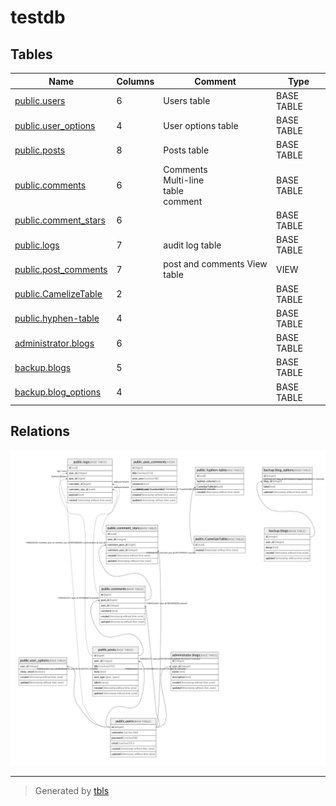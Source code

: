# testdb

## Tables

| Name                                            | Columns | Comment                                    | Type       |
| ----------------------------------------------- | ------- | ------------------------------------------ | ---------- |
| [public.users](public.users.md)                 | 6       | Users table                                | BASE TABLE |
| [public.user_options](public.user_options.md)   | 4       | User options table                         | BASE TABLE |
| [public.posts](public.posts.md)                 | 8       | Posts table                                | BASE TABLE |
| [public.comments](public.comments.md)           | 6       | Comments<br>Multi-line<br>table<br>comment | BASE TABLE |
| [public.comment_stars](public.comment_stars.md) | 6       |                                            | BASE TABLE |
| [public.logs](public.logs.md)                   | 7       | audit log table                            | BASE TABLE |
| [public.post_comments](public.post_comments.md) | 7       | post and comments View table               | VIEW       |
| [public.CamelizeTable](public.CamelizeTable.md) | 2       |                                            | BASE TABLE |
| [public.hyphen-table](public.hyphen-table.md)   | 4       |                                            | BASE TABLE |
| [administrator.blogs](administrator.blogs.md)   | 6       |                                            | BASE TABLE |
| [backup.blogs](backup.blogs.md)                 | 5       |                                            | BASE TABLE |
| [backup.blog_options](backup.blog_options.md)   | 4       |                                            | BASE TABLE |

## Relations

![er](schema.png)

---

> Generated by [tbls](https://github.com/k1LoW/tbls)
